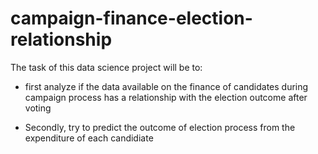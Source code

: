 # campaign-finance-election-relationship

The task of this data science project will be to:
* first analyze if the data available on the finance of candidates
during campaign process has a relationship with the election outcome after voting

* Secondly, try to predict the outcome of election process from the expenditure of each candidiate
